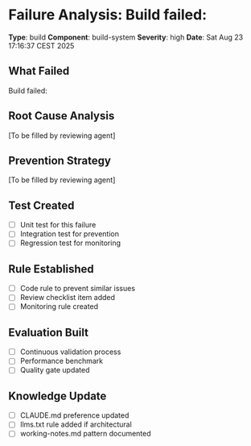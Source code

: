 # Failure Analysis: Build failed: 

**Type**: build
**Component**: build-system
**Severity**: high
**Date**: Sat Aug 23 17:16:37 CEST 2025

## What Failed
Build failed: 

## Root Cause Analysis
[To be filled by reviewing agent]

## Prevention Strategy
[To be filled by reviewing agent]

## Test Created
- [ ] Unit test for this failure
- [ ] Integration test for prevention
- [ ] Regression test for monitoring

## Rule Established
- [ ] Code rule to prevent similar issues
- [ ] Review checklist item added
- [ ] Monitoring rule created

## Evaluation Built  
- [ ] Continuous validation process
- [ ] Performance benchmark
- [ ] Quality gate updated

## Knowledge Update
- [ ] CLAUDE.md preference updated
- [ ] llms.txt rule added if architectural
- [ ] working-notes.md pattern documented
